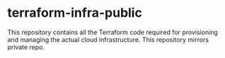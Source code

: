 # terraform-infra-public
This repository contains all the Terraform code required for provisioning and managing the actual cloud infrastructure. This repository mirrors private repo.
